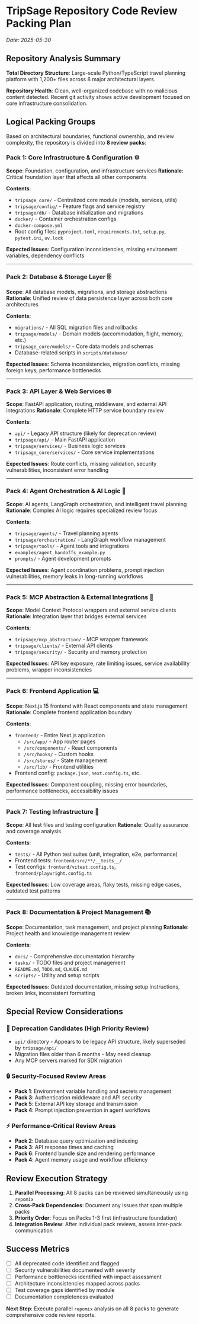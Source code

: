 # TripSage Repository Code Review Packing Plan
*Date: 2025-05-30*

## Repository Analysis Summary

**Total Directory Structure**: Large-scale Python/TypeScript travel planning platform with 1,200+ files across 8 major architectural layers.

**Repository Health**: Clean, well-organized codebase with no malicious content detected. Recent git activity shows active development focused on core infrastructure consolidation.

## Logical Packing Groups

Based on architectural boundaries, functional ownership, and review complexity, the repository is divided into **8 review packs**:

### Pack 1: Core Infrastructure & Configuration ⚙️
**Scope**: Foundation, configuration, and infrastructure services
**Rationale**: Critical foundation layer that affects all other components

**Contents**:
- `tripsage_core/` - Centralized core module (models, services, utils)
- `tripsage/config/` - Feature flags and service registry 
- `tripsage/db/` - Database initialization and migrations
- `docker/` - Container orchestration configs
- `docker-compose.yml`
- Root config files: `pyproject.toml`, `requirements.txt`, `setup.py`, `pytest.ini`, `uv.lock`

**Expected Issues**: Configuration inconsistencies, missing environment variables, dependency conflicts

---

### Pack 2: Database & Storage Layer 🗄️
**Scope**: All database models, migrations, and storage abstractions
**Rationale**: Unified review of data persistence layer across both core architectures

**Contents**:
- `migrations/` - All SQL migration files and rollbacks
- `tripsage/models/` - Domain models (accommodation, flight, memory, etc.)
- `tripsage_core/models/` - Core data models and schemas
- Database-related scripts in `scripts/database/`

**Expected Issues**: Schema inconsistencies, migration conflicts, missing foreign keys, performance bottlenecks

---

### Pack 3: API Layer & Web Services 🌐  
**Scope**: FastAPI application, routing, middleware, and external API integrations
**Rationale**: Complete HTTP service boundary review

**Contents**:
- `api/` - Legacy API structure (likely for deprecation review)
- `tripsage/api/` - Main FastAPI application
- `tripsage/services/` - Business logic services
- `tripsage_core/services/` - Core service implementations

**Expected Issues**: Route conflicts, missing validation, security vulnerabilities, inconsistent error handling

---

### Pack 4: Agent Orchestration & AI Logic 🤖
**Scope**: AI agents, LangGraph orchestration, and intelligent travel planning
**Rationale**: Complex AI logic requires specialized review focus

**Contents**:
- `tripsage/agents/` - Travel planning agents
- `tripsage/orchestration/` - LangGraph workflow management
- `tripsage/tools/` - Agent tools and integrations
- `examples/agent_handoffs_example.py`
- `prompts/` - Agent development prompts

**Expected Issues**: Agent coordination problems, prompt injection vulnerabilities, memory leaks in long-running workflows

---

### Pack 5: MCP Abstraction & External Integrations 🔌
**Scope**: Model Context Protocol wrappers and external service clients  
**Rationale**: Integration layer that bridges external services

**Contents**:
- `tripsage/mcp_abstraction/` - MCP wrapper framework
- `tripsage/clients/` - External API clients
- `tripsage/security/` - Security and memory protection

**Expected Issues**: API key exposure, rate limiting issues, service availability problems, wrapper inconsistencies

---

### Pack 6: Frontend Application 💻
**Scope**: Next.js 15 frontend with React components and state management
**Rationale**: Complete frontend application boundary

**Contents**:
- `frontend/` - Entire Next.js application
  - `/src/app/` - App router pages
  - `/src/components/` - React components  
  - `/src/hooks/` - Custom hooks
  - `/src/stores/` - State management
  - `/src/lib/` - Frontend utilities
- Frontend config: `package.json`, `next.config.ts`, etc.

**Expected Issues**: Component coupling, missing error boundaries, performance bottlenecks, accessibility issues

---

### Pack 7: Testing Infrastructure 🧪
**Scope**: All test files and testing configuration
**Rationale**: Quality assurance and coverage analysis

**Contents**:
- `tests/` - All Python test suites (unit, integration, e2e, performance)
- Frontend tests: `frontend/src/**/__tests__/`
- Test configs: `frontend/vitest.config.ts`, `frontend/playwright.config.ts`

**Expected Issues**: Low coverage areas, flaky tests, missing edge cases, outdated test patterns

---

### Pack 8: Documentation & Project Management 📚
**Scope**: Documentation, task management, and project planning
**Rationale**: Project health and knowledge management review

**Contents**:  
- `docs/` - Comprehensive documentation hierarchy
- `tasks/` - TODO files and project management
- `README.md`, `TODO.md`, `CLAUDE.md`
- `scripts/` - Utility and setup scripts

**Expected Issues**: Outdated documentation, missing setup instructions, broken links, inconsistent formatting

## Special Review Considerations

### 🚨 Deprecation Candidates (High Priority Review)
- `api/` directory - Appears to be legacy API structure, likely superseded by `tripsage/api/`
- Migration files older than 6 months - May need cleanup
- Any MCP servers marked for SDK migration

### 🔒 Security-Focused Review Areas
- **Pack 1**: Environment variable handling and secrets management
- **Pack 3**: Authentication middleware and API security  
- **Pack 5**: External API key storage and transmission
- **Pack 4**: Prompt injection prevention in agent workflows

### ⚡ Performance-Critical Review Areas  
- **Pack 2**: Database query optimization and indexing
- **Pack 3**: API response times and caching
- **Pack 6**: Frontend bundle size and rendering performance
- **Pack 4**: Agent memory usage and workflow efficiency

## Review Execution Strategy

1. **Parallel Processing**: All 8 packs can be reviewed simultaneously using `repomix`
2. **Cross-Pack Dependencies**: Document any issues that span multiple packs
3. **Priority Order**: Focus on Packs 1-3 first (infrastructure foundation)
4. **Integration Review**: After individual pack reviews, assess inter-pack communication

## Success Metrics

- [ ] All deprecated code identified and flagged
- [ ] Security vulnerabilities documented with severity
- [ ] Performance bottlenecks identified with impact assessment  
- [ ] Architecture inconsistencies mapped across packs
- [ ] Test coverage gaps identified by module
- [ ] Documentation completeness evaluated

**Next Step**: Execute parallel `repomix` analysis on all 8 packs to generate comprehensive code review reports.